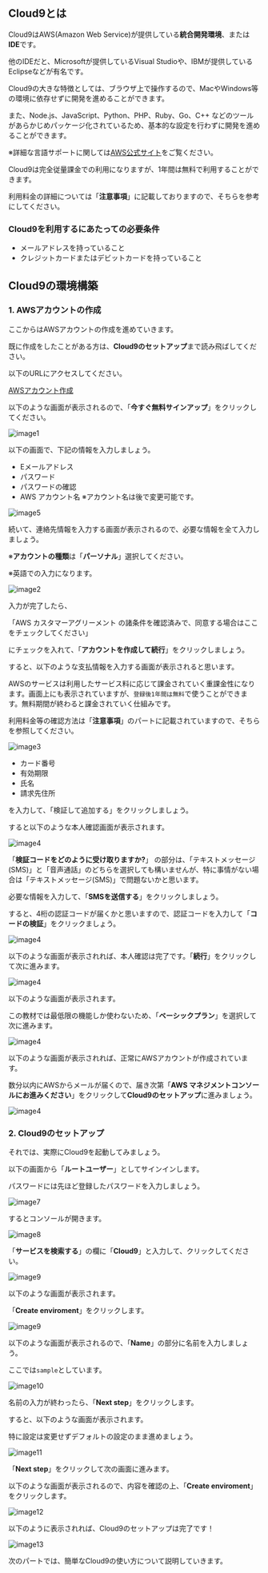 ## Cloud9とは

Cloud9はAWS(Amazon Web Service)が提供している**統合開発環境**、または**IDE**です。

他のIDEだと、Microsoftが提供しているVisual Studioや、IBMが提供しているEclipseなどが有名です。

Cloud9の大きな特徴としては、ブラウザ上で操作するので、MacやWindows等の環境に依存せずに開発を進めることができます。

また、Node.js、JavaScript、Python、PHP、Ruby、Go、C++ などのツールがあらかじめパッケージ化されているため、基本的な設定を行わずに開発を進めることができます。

※詳細な言語サポートに関しては[AWS公式サイト](https://docs.aws.amazon.com/ja_jp/cloud9/latest/user-guide/language-support.html)をご覧ください。

Cloud9は完全従量課金での利用になりますが、1年間は無料で利用することができます。

利用料金の詳細については「**注意事項**」に記載しておりますので、そちらを参考にしてください。

### Cloud9を利用するにあたっての必要条件
- メールアドレスを持っていること
- クレジットカードまたはデビットカードを持っていること

## Cloud9の環境構築

### 1. AWSアカウントの作成

ここからはAWSアカウントの作成を進めていきます。

既に作成をしたことがある方は、**Cloud9のセットアップ**まで読み飛ばしてください。

以下のURLにアクセスしてください。

[AWSアカウント作成](https://aws.amazon.com/jp/register-flow/)

以下のような画面が表示されるので、「**今すぐ無料サインアップ**」をクリックしてください。

![image1](asset/create_account_page.png)

以下の画面で、下記の情報を入力しましょう。
- Eメールアドレス
- パスワード
- パスワードの確認
- AWS アカウント名
※アカウント名は後で変更可能です。

![image5](asset/info_page.png)

続いて、連絡先情報を入力する画面が表示されるので、必要な情報を全て入力しましょう。

※**アカウントの種類**は「**パーソナル**」選択してください。

※英語での入力になります。

![image2](asset/account.info.png)

入力が完了したら、

「AWS カスタマーアグリーメント の諸条件を確認済みで、同意する場合はここをチェックしてください」

にチェックを入れて、「**アカウントを作成して続行**」をクリックしましょう。

すると、以下のような支払情報を入力する画面が表示されると思います。

AWSのサービスは利用したサービス料に応じて課金されていく重課金性になります。画面上にも表示されていますが、`登録後1年間は無料`で使うことができます。無料期間が終わると課金されていく仕組みです。

利用料金等の確認方法は「**注意事項**」のパートに記載されていますので、そちらを参照してください。

![image3](asset/card.info.png)


- カード番号
- 有効期限
- 氏名
- 請求先住所

を入力して、「検証して追加する」をクリックしましょう。

すると以下のような本人確認画面が表示されます。

![image4](asset/veryfy.phone.png)

「**検証コードをどのように受け取りますか?**」
の部分は、「テキストメッセージ(SMS)」と「音声通話」のどちらを選択しても構いませんが、特に事情がない場合は「テキストメッセージ(SMS)」で問題ないかと思います。

必要な情報を入力して、「**SMSを送信する**」をクリックしましょう。

すると、4桁の認証コードが届くかと思いますので、認証コードを入力して「**コードの検証**」をクリックましょう。

![image4](asset/verify.number.png)

以下のような画面が表示されれば、本人確認は完了です。「**続行**」をクリックして次に進みます。

![image4](asset/verify.ok.png)

以下のような画面が表示されます。

この教材では最低限の機能しか使わないため、「**ベーシックプラン**」を選択して次に進みます。

![image4](asset/supprot.png)

以下のような画面が表示されれば、正常にAWSアカウントが作成されています。

数分以内にAWSからメールが届くので、届き次第「**AWS マネジメントコンソールにお進みください**」をクリックして**Cloud9のセットアップ**に進みましょう。

![image4](asset/complete.accout.png)

### 2. Cloud9のセットアップ

それでは、実際にCloud9を起動してみましょう。

以下の画面から「**ルートユーザー**」としてサインインします。

パスワードには先ほど登録したパスワードを入力しましょう。

![image7](asset/sign_in.png)

するとコンソールが開きます。

![image8](asset/console.png)

「**サービスを検索する**」の欄に「**Cloud9**」と入力して、クリックしてください。

![image9](asset/console_cloud9.png)

以下のような画面が表示されます。

「**Create enviroment**」をクリックします。

![image9](asset/create_env.png)

以下のような画面が表示されるので、「**Name**」の部分に名前を入力しましょう。

ここでは`sample`としています。

![image10](asset/step1.png)

名前の入力が終わったら、「**Next step**」をクリックします。

すると、以下のような画面が表示されます。

特に設定は変更せずデフォルトの設定のまま進めましょう。

![image11](asset/step2.png)

「**Next step**」をクリックして次の画面に進みます。

以下のような画面が表示されるので、内容を確認の上、「**Create enviroment**」をクリックします。

![image12](asset/step3.png)

以下のように表示されれば、Cloud9のセットアップは完了です！

![image13](asset/cloud9.png)

次のパートでは、簡単なCloud9の使い方について説明していきます。
